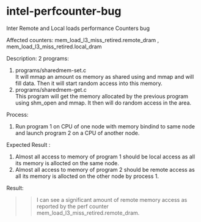 # intel-perfcounter-bug
Inter Remote and Local loads performance Counters bug

Affected counters: mem_load_l3_miss_retired.remote_dram , mem_load_l3_miss_retired.local_dram

Description: 
  2 programs: 
1. programs/sharedmem-set.c <br>
  It will mmap an amount os memory as shared using and mmap and will fill data.
  Then it will start random access into this memory. 
2. programs/sharedmem-get.c <br>
  This program will get the memory allocated by the previous program using shm_open and mmap.
  It then will do random access in the area. 

Process: <br>
1. Run program 1 on CPU of one node with memory bindind to same node and launch program 2 on a CPU of another node. 

Expected Result : 
1. Almost all access to memory of program 1 should be local access as all its memory is allocted on the same node. 
2. Almost all access to memory of program 2 should be remote access as all its memory is allocted on the other node by process 1.

Result: 
>> I can see a significant amount of remote memory access as reported by the perf counter mem_load_l3_miss_retired.remote_dram.
